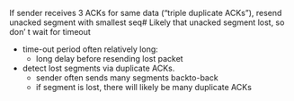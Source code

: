
If sender receives 3 ACKs for same data (“triple duplicate ACKs”), resend unacked segment with smallest seq#
Likely that unacked segment lost, so don’ t wait for timeout


- time-out period often relatively long: 
	- long delay before resending lost packet
- detect lost segments via duplicate ACKs. 
	- sender often sends many segments backto-back 
	- if segment is lost, there will likely be many duplicate ACKs

